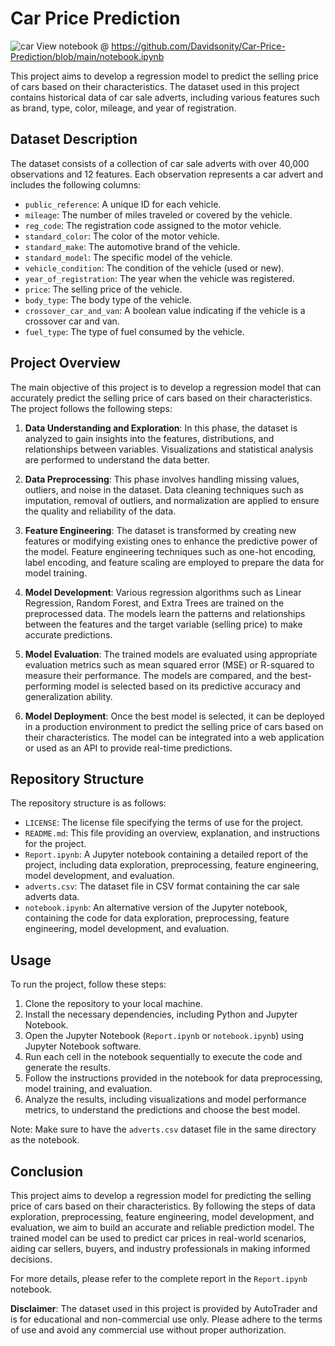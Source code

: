 # Car Price Prediction

![car](https://user-images.githubusercontent.com/96771321/214902051-e184f7e2-d64e-4cb0-b369-cdc0faa6699e.jpg)
View notebook @ https://github.com/Davidsonity/Car-Price-Prediction/blob/main/notebook.ipynb

This project aims to develop a regression model to predict the selling price of cars based on their characteristics. The dataset used in this project contains historical data of car sale adverts, including various features such as brand, type, color, mileage, and year of registration.

## Dataset Description

The dataset consists of a collection of car sale adverts with over 40,000 observations and 12 features. Each observation represents a car advert and includes the following columns:

- `public_reference`: A unique ID for each vehicle.
- `mileage`: The number of miles traveled or covered by the vehicle.
- `reg_code`: The registration code assigned to the motor vehicle.
- `standard_color`: The color of the motor vehicle.
- `standard_make`: The automotive brand of the vehicle.
- `standard_model`: The specific model of the vehicle.
- `vehicle_condition`: The condition of the vehicle (used or new).
- `year_of_registration`: The year when the vehicle was registered.
- `price`: The selling price of the vehicle.
- `body_type`: The body type of the vehicle.
- `crossover_car_and_van`: A boolean value indicating if the vehicle is a crossover car and van.
- `fuel_type`: The type of fuel consumed by the vehicle.

## Project Overview

The main objective of this project is to develop a regression model that can accurately predict the selling price of cars based on their characteristics. The project follows the following steps:

1. **Data Understanding and Exploration**: In this phase, the dataset is analyzed to gain insights into the features, distributions, and relationships between variables. Visualizations and statistical analysis are performed to understand the data better.

2. **Data Preprocessing**: This phase involves handling missing values, outliers, and noise in the dataset. Data cleaning techniques such as imputation, removal of outliers, and normalization are applied to ensure the quality and reliability of the data.

3. **Feature Engineering**: The dataset is transformed by creating new features or modifying existing ones to enhance the predictive power of the model. Feature engineering techniques such as one-hot encoding, label encoding, and feature scaling are employed to prepare the data for model training.

4. **Model Development**: Various regression algorithms such as Linear Regression, Random Forest, and Extra Trees are trained on the preprocessed data. The models learn the patterns and relationships between the features and the target variable (selling price) to make accurate predictions.

5. **Model Evaluation**: The trained models are evaluated using appropriate evaluation metrics such as mean squared error (MSE) or R-squared to measure their performance. The models are compared, and the best-performing model is selected based on its predictive accuracy and generalization ability.

6. **Model Deployment**: Once the best model is selected, it can be deployed in a production environment to predict the selling price of cars based on their characteristics. The model can be integrated into a web application or used as an API to provide real-time predictions.

## Repository Structure

The repository structure is as follows:

- `LICENSE`: The license file specifying the terms of use for the project.
- `README.md`: This file providing an overview, explanation, and instructions for the project.
- `Report.ipynb`: A Jupyter notebook containing a detailed report of the project, including data exploration, preprocessing, feature engineering, model development, and evaluation.
- `adverts.csv`: The dataset file in CSV format containing the car sale adverts data.
- `notebook.ipynb`: An alternative version of the Jupyter notebook, containing the code for data exploration, preprocessing, feature engineering, model development, and evaluation.

## Usage

To run the project, follow these steps:

1. Clone the repository to your local machine.
2. Install the necessary dependencies, including Python and Jupyter Notebook.
3. Open the Jupyter Notebook (`Report.ipynb` or `notebook.ipynb`) using Jupyter Notebook software.
4. Run each cell in the notebook sequentially to execute the code and generate the results.
5. Follow the instructions provided in the notebook for data preprocessing, model training, and evaluation.
6. Analyze the results, including visualizations and model performance metrics, to understand the predictions and choose the best model.

Note: Make sure to have the `adverts.csv` dataset file in the same directory as the notebook.

## Conclusion

This project aims to develop a regression model for predicting the selling price of cars based on their characteristics. By following the steps of data exploration, preprocessing, feature engineering, model development, and evaluation, we aim to build an accurate and reliable prediction model. The trained model can be used to predict car prices in real-world scenarios, aiding car sellers, buyers, and industry professionals in making informed decisions.

For more details, please refer to the complete report in the `Report.ipynb` notebook.

**Disclaimer**: The dataset used in this project is provided by AutoTrader and is for educational and non-commercial use only. Please adhere to the terms of use and avoid any commercial use without proper authorization.
